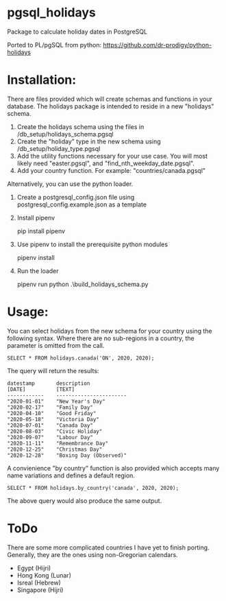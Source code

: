 # pgsql_holidays
Package to calculate holiday dates in PostgreSQL

Ported to PL/pgSQL from python: https://github.com/dr-prodigy/python-holidays

# Installation:

There are files provided which will create schemas and functions in your database. The holidays package is intended to reside in a new "holidays" schema.

1. Create the holidays schema using the files in /db_setup/holidays_schema.pgsql
2. Create the "holiday" type in the new schema using /db_setup/holiday_type.pgsql
3. Add the utility functions necessary for your use case. You will most likely need "easter.pgsql", and "find_nth_weekday_date.pgsql".
4. Add your country function. For example: "countries/canada.pgsql"

Alternatively, you can use the python loader.

1. Create a postgresql_config.json file using postgresql_config.example.json as a template
2. Install pipenv

	pip install pipenv

3. Use pipenv to install the prerequisite python modules

	pipenv install

4. Run the loader

	pipenv run python .\build_holidays_schema.py

# Usage:

You can select holidays from the new schema for your country using the following syntax. Where there are no sub-regions in a country, the parameter is omitted from the call.

	SELECT * FROM holidays.canada('ON', 2020, 2020);

The query will return the results:

	datestamp       description
	[DATE]          [TEXT]
	------------    -----------------------
	"2020-01-01"    "New Year's Day"
	"2020-02-17"    "Family Day"
	"2020-04-10"    "Good Friday"
	"2020-05-18"    "Victoria Day"
	"2020-07-01"    "Canada Day"
	"2020-08-03"    "Civic Holiday"
	"2020-09-07"    "Labour Day"
	"2020-11-11"    "Remembrance Day"
	"2020-12-25"    "Christmas Day"
	"2020-12-28"    "Boxing Day (Observed)"

A convienience "by country" function is also provided which accepts many name variations and defines a default region.

	SELECT * FROM holidays.by_country('canada', 2020, 2020);

The above query would also produce the same output.

# ToDo

There are some more complicated countries I have yet to finish porting. Generally, they are the ones using non-Gregorian calendars.

* Egypt (Hijri)
* Hong Kong (Lunar)
* Isreal (Hebrew)
* Singapore (Hijri)

